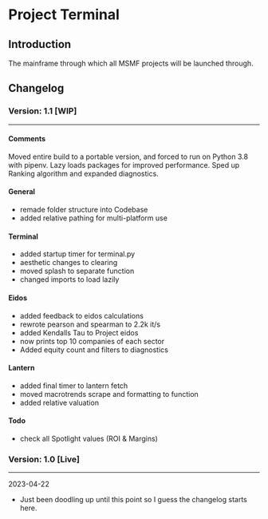 # Project Terminal

## Introduction

The mainframe through which all MSMF projects will be launched through.

## Changelog

### Version: 1.1 [WIP]

---

#### Comments
Moved entire build to a portable version, and forced to run
on Python 3.8 with pipenv. Lazy loads packages for improved 
performance. Sped up Ranking algorithm and expanded diagnostics.

#### General
+ remade folder structure into Codebase
+ added relative pathing for multi-platform use

#### Terminal
+ added startup timer for terminal.py
+ aesthetic changes to clearing
+ moved splash to separate function
+ changed imports to load lazily

#### Eidos
+ added feedback to eidos calculations
+ rewrote pearson and spearman to 2.2k it/s 
+ added Kendalls Tau to Project eidos
+ now prints top 10 companies of each sector
+ Added equity count and filters to diagnostics

#### Lantern
+ added final timer to lantern fetch
+ moved macrotrends scrape and formatting to function
+ added relative valuation

#### Todo
- check all Spotlight values (ROI & Margins)

### Version: 1.0 [Live]

---
2023-04-22

+ Just been doodling up until this point so I guess the changelog starts here.
